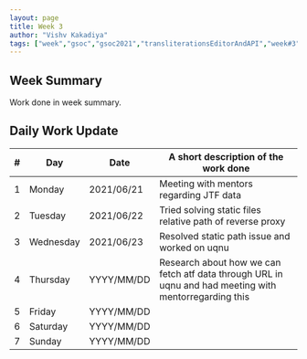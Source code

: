 ```yaml
---
layout: page
title: Week 3
author: "Vishv Kakadiya"
tags: ["week","gsoc","gsoc2021","transliterationsEditorAndAPI","week#3","eval#1"]
---
```


## Week Summary

 
Work done in week summary.

## Daily Work Update

|\#|Day|Date|A short description of the work done|  
|---	|---	|---	|---	|  
|1   	| Monday 	|   2021/06/21	| Meeting with mentors regarding JTF data |  
|2   	| Tuesday  	|   2021/06/22	| Tried solving static files relative path of reverse proxy	|  
|3   	| Wednesday  	|  2021/06/23 	| Resolved static path issue and worked on uqnu  |  
|4   	| Thursday  	|   YYYY/MM/DD	| Research about how we can fetch atf data through URL in uqnu and had meeting with mentorregarding this |  
|5   	| Friday  	|   YYYY/MM/DD	|  |  
|6   	| Saturday  	|   YYYY/MM/DD	| 	|  
|7   	| Sunday  	|   YYYY/MM/DD	|  |  
